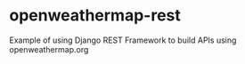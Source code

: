 # openweathermap-rest
Example of using Django REST Framework to build APIs using openweathermap.org

